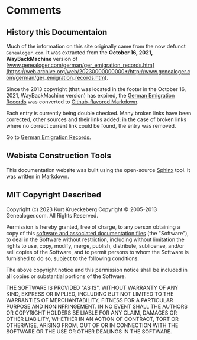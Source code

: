 # Comments

## History this Documentaion

Much of the information on this site originally came from the now defunct `Genealoger.com`. It was extracted from the **October 16, 2021,
WayBackMachine** version of
[www.genealoger.com/german/ger_emigration_records.htm](https://web.archive.org/web/20230000000000*/http://www.genealoger.com/german/ger_emigration_records.htm).

Since the 2013 copyright (that was located in the footer in the October 16, 2021, WayBackMachine version) has expired, the [German Emigration Records](https://web.archive.org/web/20230000000000*/http://www.genealoger.com/german/ger_emigration_records.htm)
was converted to [Github-flavored Markdown](https://github.github.com/gfm/).

Each entry is currently being double checked. Many broken links have been corrected, other sources and their links added; in the case of broken links where no correct current link could be found, the entry was removed.

Go to [German Emigration Records](german_emig_recs.md).

## Webiste Construction Tools

This documentation website  was built using the open-source [Sphinx](https://www.sphinx-doc.org/en/master/) tool. It was written in [Markdown](https://www.markdownguide.org/).

## MIT Copyright Described

Copyright (c) 2023 Kurt Krueckeberg
Copyright © 2005-2013 Genealoger.com. All Rights Reserved.

Permission is hereby granted, free of charge, to any person obtaining a copy
of this [software and associated documentation files](https://github.com/kurt-krueckeberg/kurt-krueckeberg.github.io) (the "Software"), to deal in the Software without restriction, including without limitation the rights
to use, copy, modify, merge, publish, distribute, sublicense, and/or sell
copies of the Software, and to permit persons to whom the Software is
furnished to do so, subject to the following conditions:

The above copyright notice and this permission notice shall be included in all
copies or substantial portions of the Software.

THE SOFTWARE IS PROVIDED "AS IS", WITHOUT WARRANTY OF ANY KIND, EXPRESS OR
IMPLIED, INCLUDING BUT NOT LIMITED TO THE WARRANTIES OF MERCHANTABILITY,
FITNESS FOR A PARTICULAR PURPOSE AND NONINFRINGEMENT. IN NO EVENT SHALL THE
AUTHORS OR COPYRIGHT HOLDERS BE LIABLE FOR ANY CLAIM, DAMAGES OR OTHER
LIABILITY, WHETHER IN AN ACTION OF CONTRACT, TORT OR OTHERWISE, ARISING FROM,
OUT OF OR IN CONNECTION WITH THE SOFTWARE OR THE USE OR OTHER DEALINGS IN THE
SOFTWARE.
